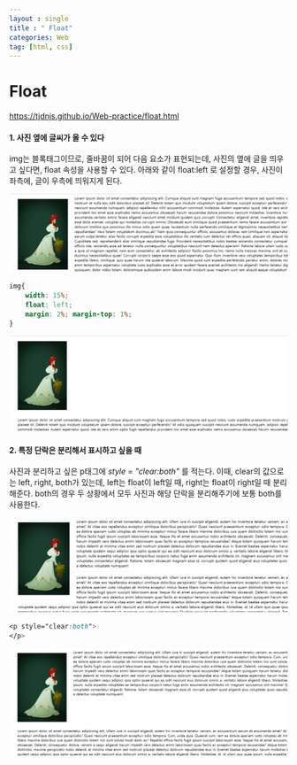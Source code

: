 ```yaml
---
layout : single
title : " Float"
categories: Web
tag: [html, css]
---
```




# Float

<a href = "https://tjdnjs.github.io/Web-practice/float.html">https://tjdnjs.github.io/Web-practice/float.html</a>

#### 1. 사진 옆에 글씨가 올 수 있다
img는 블록태그이므로, 줄바꿈이 되어 다음 요소가 표현되는데, 사진의 옆에 글을 띄우고 싶다면, float 속성을 사용할 수 있다. 아래와 같이 float:left 로 설정할 경우, 사진이 좌측에, 글이 우측에 띄워지게 된다.

<img src = "/images/2022-06-18-web/c1.png">

```css
img{
    width: 15%;
    float: left;
    margin: 2%; margin-top: 1%;
}
```

<img src = "/images/2022-06-18-web/c2.png">

#### 2. 특정 단락은 분리해서 표시하고 싶을 때
사진과 분리하고 싶은 p태그에 *style = "clear:both"* 를 적는다. 이때, clear의 값으로는 left, right, both가 있는데, left는 float이 left일 때, right는 float이 right일 때 분리해준다. both의 경우 두 상황에서 모두 사진과 해당 단락을 분리해주기에 보통 both를 사용한다.

<img src = "/images/2022-06-18-web/c3.png">

```css
<p style="clear:both">
</p>
```

<img src = "/images/2022-06-18-web/c4.png">